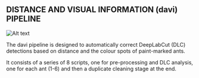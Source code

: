 ## DISTANCE AND VISUAL INFORMATION (davi) PIPELINE

![Alt text](/davi/davi_symbol.png?raw=True)


The davi pipeline is designed to automatically correct DeepLabCut (DLC) detections based on distance and the colour spots of paint-marked ants.

It consists of a series of 8 scripts, one for pre-processing and DLC analysis, one for each ant (1-6) and then a duplicate cleaning stage at the end.

